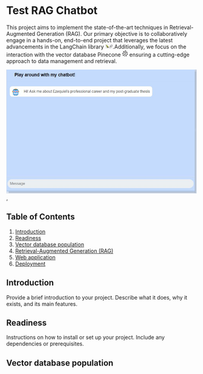 # Test RAG Chatbot

This project aims to implement the state-of-the-art techniques in Retrieval-Augmented Generation (RAG). Our primary objective is to collaboratively engage in a hands-on, end-to-end project that leverages the latest advancements in the LangChain library <img src="img/langchain.jpg" alt="Description" width="20"/>.Additionally, we focus on the interaction with the vector database Pinecone <img src="img/pinecone.jpg" alt="Description" width="15"/> 
 ensuring a cutting-edge approach to data management and retrieval.

 ![Project Logo](img\img.png),

## Table of Contents

1. [Introduction](#introduction)
2. [Readiness](#readiness)
3. [Vector database population](#vector-database-population)
4. [Retrieval-Augmented Generation (RAG)](#Retrieval-Augmented-Generation-(RAG))
5. [Web application](#Web-application)
6. [Deployment](#Deployment)

## Introduction

Provide a brief introduction to your project. Describe what it does, why it exists, and its main features.

## Readiness

Instructions on how to install or set up your project. Include any dependencies or prerequisites.


## Vector database population
